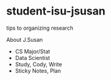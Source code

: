 # student-isu-jsusan
tips to organizing research

About J.Susan
* CS Major/Stat
* Data Scientist
* Study, Cody, Write
* Sticky Notes, Plan

